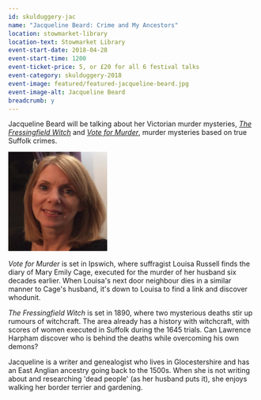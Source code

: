 ```yaml
---
id: skulduggery-jac
name: "Jacqueline Beard: Crime and My Ancestors"
location: stowmarket-library
location-text: Stowmarket Library
event-start-date: 2018-04-28
event-start-time: 1200
event-ticket-price: 5, or £20 for all 6 festival talks
event-category: skulduggery-2018
event-image: featured/featured-jacqueline-beard.jpg
event-image-alt: Jacqueline Beard
breadcrumb: y
---
```


Jacqueline Beard will be talking about her Victorian murder mysteries, [<cite>The Fressingfield Witch</cite>](https://suffolk.spydus.co.uk/cgi-bin/spydus.exe/ENQ/OPAC/BIBENQ?BRN=2377519) and [<cite>Vote for Murder</cite>](https://suffolk.spydus.co.uk/cgi-bin/spydus.exe/ENQ/OPAC/BIBENQ?BRN=1892692), murder mysteries based on true Suffolk crimes.

<img src="/images/featured/featured-jacqueline-beard.jpg" alt="Jacqueline Beard" class="custom-br-50 mw-40 {% include /c/img-float-right.html %}" />

<cite>Vote for Murder</cite> is set in Ipswich, where suffragist Louisa Russell finds the diary of Mary Emily Cage, executed for the murder of her husband six decades earlier. When Louisa's next door neighbour dies in a similar manner to Cage's husband, it's down to Louisa to find a link and discover whodunit.

<cite>The Fressingfield Witch</cite> is set in 1890, where two mysterious deaths stir up rumours of witchcraft. The area already has a history with witchcraft, with scores of women executed in Suffolk during the 1645 trials. Can Lawrence Harpham discover who is behind the deaths while overcoming his own demons?

Jacqueline is a writer and genealogist who lives in Glocestershire and has an East Anglian ancestry going back to the 1500s. When she is not writing about and researching 'dead people' (as her husband puts it), she enjoys walking her border terrier and gardening.
